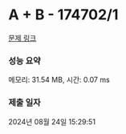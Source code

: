# A + B - 174702/1 

[문제 링크](https://level.goorm.io/exam/174702/a-b/quiz/1) 

### 성능 요약

메모리: 31.54 MB, 시간: 0.07 ms

### 제출 일자

2024년 08월 24일 15:29:51

